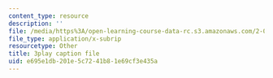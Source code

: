 ```yaml
---
content_type: resource
description: ''
file: /media/https%3A/open-learning-course-data-rc.s3.amazonaws.com/2-003sc-engineering-dynamics-fall-2011/e695e1db201e5c7241b81e69cf3e435a_YZ9y4zcfCPs.srt
file_type: application/x-subrip
resourcetype: Other
title: 3play caption file
uid: e695e1db-201e-5c72-41b8-1e69cf3e435a
---
```

